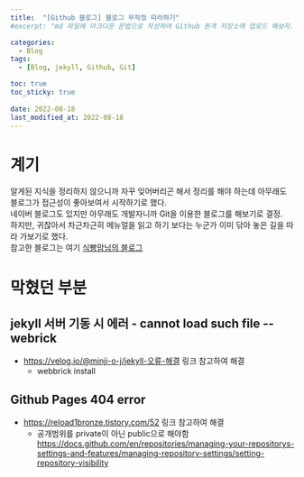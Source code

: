 ```yaml
---
title:  "[Github 블로그] 블로그 무작정 따라하기"
#excerpt: "md 파일에 마크다운 문법으로 작성하여 Github 원격 저장소에 업로드 해보자. 에디터는 Visual Studio code 사용! 로컬 서버에서 확인도 해보자. "

categories:
  - Blog
tags:
  - [Blog, jekyll, Github, Git]

toc: true
toc_sticky: true
 
date: 2022-08-18
last_modified_at: 2022-08-18
---
```

# 계기
알게된 지식을 정리하지 않으니까 자꾸 잊어버리곤 해서 정리를 해야 하는데 아무래도 블로그가 접근성이 좋아보여서 시작하기로 했다.<br>
네이버 블로그도 있지만 아무래도 개발자니까 Git을 이용한 블로그를 해보기로 결정.<br>
하지만, 귀찮아서 차근차근히 메뉴얼을 읽고 하기 보다는 누군가 이미 닦아 놓은 길을 따라 가보기로 했다.<br>
참고한 블로그는 여기 [식빵맘님의 블로그](https://ansohxxn.github.io/blog/)
<br>

# 막혔던 부분
## jekyll 서버 기동 시 에러 - cannot load such file -- webrick
- https://velog.io/@minji-o-j/jekyll-오류-해결 링크 참고하여 해결
    - webbrick install

## Github Pages 404 error
- https://reload1bronze.tistory.com/52 링크 참고하여 해결
    - 공개범위를 private이 아닌 public으로 해야함
    https://docs.github.com/en/repositories/managing-your-repositorys-settings-and-features/managing-repository-settings/setting-repository-visibility
